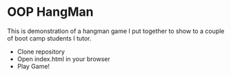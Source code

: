 # OOP HangMan

This is demonstration of a hangman game I put together to show to a couple of boot camp students I tutor. 

- Clone repository
- Open index.html in your browser
- Play Game!


